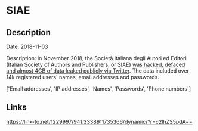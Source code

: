 # SIAE

## Description

Date: 2018-11-03

Description:
In November 2018, the Società Italiana degli Autori ed Editori (Italian Society of Authors and Publishers, or SIAE) <a href="https://www.repubblica.it/tecnologia/sicurezza/2018/11/03/news/tecnologia_altro_attacco_di_anonplus_bucato_il_sito_della_siae_e_rubati_4_giga_di_dati-210654944/?ref=search" target="_blank" rel="noopener">was hacked, defaced and almost 4GB of data leaked publicly via Twitter</a>. The data included over 14k registered users' names, email addresses and passwords.


['Email addresses', 'IP addresses', 'Names', 'Passwords', 'Phone numbers']

## Links

https://link-to.net/1229997/941.3338911735366/dynamic/?r=c2lhZS5pdA==